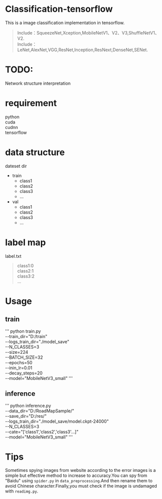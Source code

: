 # Classification-tensorflow
This is a image classification implementation in tensorflow. 
> Include：SqueezeNet,Xception,MobileNetV1、V2、V3,ShuffleNetV1、V2.  
> Include：LeNet,AlexNet,VGG,ResNet,Inception,ResNext,DenseNet,SENet. 

# TODO:
Network structure interpretation 

# requirement
python  
cuda  
cudnn  
tensorflow  

# data structure
dateset dir  
* train
	* class1  
 	* class2  
   	* class3  
	* ...  
* val   
	* class1  
 	* class2  
	* class3  
	* ... 
# label map
label.txt  
>   class1:0   
>   class2:1  
>   class3:2  
  ...  
# Usage
## train
'''
python train.py   
		--train_dir="D:/train"  
		--logs_train_dir="./model_save"  
		--N_CLASSES=3   
		--size=224  
		--BATCH_SIZE=32  
		--epochs=50  
		--inin_lr=0.01  
		--decay_steps=20  
		--model="MobileNetV3_small" 
'''
## inference
'''
python inference.py   
		--data_dir="D:/RoadMapSample/"  
		--save_dir="D:/res/"  
		--logs_train_dir="./model_save/model.ckpt-24000"  
		--N_CLASSES=3  
		--cate="['class1','class2','class3'...]"  
		--model="MobileNetV3_small" 
'''
# Tips
Sometimes spying images from website according to the error images is a simple but effective method to increase to accuracy.You can spy from "Baidu" using `spider.py` in `data_preprocessing`.And then rename them to avoid Chinese character.Finally,you must check if the image is undamaged with `readimg.py`.

